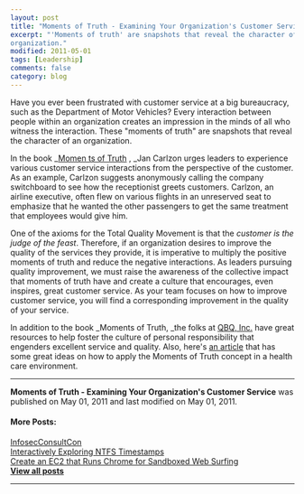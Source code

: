 ```yaml
---
layout: post
title: "Moments of Truth - Examining Your Organization's Customer Service"
excerpt: "'Moments of truth' are snapshots that reveal the character of an
organization."
modified: 2011-05-01
tags: [Leadership]
comments: false
category: blog
---
```


Have you ever been frustrated with customer service at a big bureaucracy, such
as the Department of Motor Vehicles? Every interaction between people within an
organization creates an impression in the minds of all who witness the
interaction. These "moments of truth" are snapshots that reveal the character
of an organization.

In the book _[Momen ts of Truth](http://www.amazon.com/gp/product/0060915803/ref=as_li_ss_tl?ie=UTF8&camp=1789&creative=390957&creativeASIN=0060915803&linkCode=as2&tag=kennetcom-20)
, _Jan Carlzon urges leaders to experience various customer
service interactions from the perspective of the customer. As an example,
Carlzon suggests anonymously calling the company switchboard to see how the
receptionist greets customers. Carlzon, an airline executive, often flew on
various flights in an unreserved seat to emphasize that he wanted the other
passengers to get the same treatment that employees would give him.

One of the axioms for the Total Quality Movement is that the _customer is
the judge of the feast_. Therefore, if an organization desires to improve
the quality of the services they provide, it is imperative to multiply the
positive moments of truth and reduce the negative interactions. As leaders
pursuing quality improvement, we must raise the awareness of the collective
impact that moments of truth have and create a culture that encourages, even
inspires, great customer service. As your team focuses on how to improve
customer service, you will find a corresponding improvement in the quality of
your service.

In addition to the book _Moments of Truth, _the folks at 
[QBQ, Inc.](http://www.qbq.com/) have great resources to help foster the 
culture of personal responsibility that engenders excellent service and
quality. Also, here's [an article](/dead-link/) that has some great ideas on
how to apply the Moments of Truth concept in a health care environment.

* * *

**Moments of Truth - Examining Your Organization's Customer Service** was published on May 01, 2011 and last modified on May 01, 2011.

#### More Posts:

[InfosecConsultCon](https://kennethghartman.com/blog/InfosecConsultCon/ "InfosecConsultCon")  
[Interactively Exploring NTFS Timestamps](https://kennethghartman.com/blog/interactively-exploring-ntfs-timestamps/ "Interactively Exploring NTFS Timestamps")  
[Create an EC2 that Runs Chrome for Sandboxed Web Surfing](https://kennethghartman.com/blog/create-an-ec2-that-runs-chrome-for-sandboxed-websurfing/ "Create an EC2 that Runs Chrome for Sandboxed Web Surfing")  
[**View all posts**](https://kennethghartman.com/blog/)

* * *
